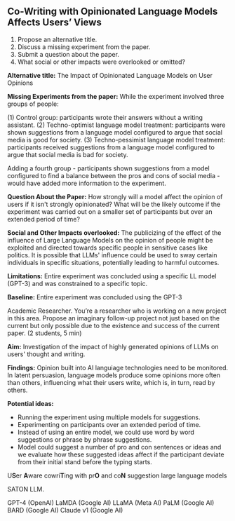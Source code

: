 ## Co-Writing with Opinionated Language Models Affects Users’ Views

1. Propose an alternative title.
2. Discuss a missing experiment from the paper.
3. Submit a question about the paper.
4. What social or other impacts were overlooked or omitted?

**Alternative title:**
The Impact of Opinionated Language Models on User Opinions

**Missing Experiments from the paper:**
While the experiment involved three groups of people:

(1) Control group: participants wrote their answers without a writing assistant.
(2) Techno-optimist language model treatment: participants were shown suggestions from a language model configured to argue that social media is good for society.
(3) Techno-pessimist language model treatment: participants received suggestions from a language model configured to argue that social media is bad for society.

Adding a fourth group - participants shown suggestions from a model configured to find a balance between the pros and cons of social media - would have added more information to the experiment.

**Question About the Paper:**
How strongly will a model affect the opinion of users if it isn't strongly opinionated?
What will be the likely outcome if the experiment was carried out on a smaller set of participants but over an extended period of time?

**Social and Other Impacts overlooked:**
The publicizing of the effect of the influence of Large Language Models on the opinion of people might be exploited and directed towards specific people in sensitive cases like politics. It is possible that LLMs' influence could be used to sway certain individuals in specific situations, potentially leading to harmful outcomes.

**Limitations:**
Entire experiment was concluded using a specific LL model (GPT-3) and was constrained to a specific topic.

**Baseline:** Entire experiment was concluded using the GPT-3

Academic Researcher. You’re a researcher who is working on a new project in this area. Propose an imaginary follow-up project not just based on the current but only possible due to the existence and success of the current paper. (2 students, 5 min)

**Aim:** Investigation of the impact of highly generated opinions of LLMs on users' thought and writing.

**Findings:** Opinion built into AI languiage technologies need to be monitored. In latent persuasion, language models produce some opinions more often than others, influencing what their users write, which is, in turn, read by others.

**Potential ideas:**

- Running the experiment using multiple models for suggestions.
- Experimenting on participants over an extended period of time.
- Instead of using an entire model, we could use word by word suggestions or phrase by phrase suggestions.
- Model could suggest a number of pro and con sentences or ideas and we evaluate how these suggested ideas affect if the participant deviate from their initial stand before the typing starts.

U**S**er **A**ware cowri**T**ing with pr**O** and co**N** suggestion large language models

SATON LLM.

GPT-4 (OpenAI)
LaMDA (Google AI)
LLaMA (Meta AI)
PaLM (Google AI)
BARD (Google AI)
Claude v1 (Google AI)
